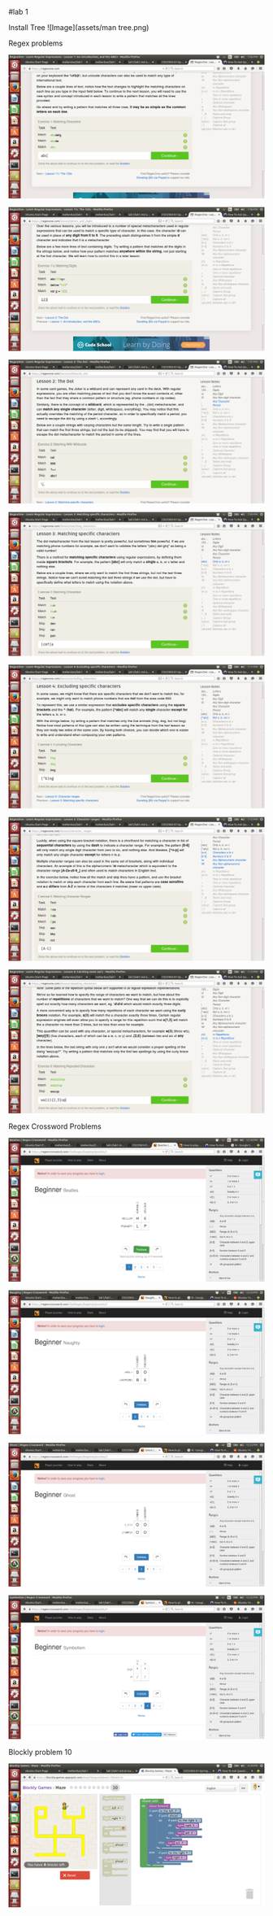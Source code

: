 #lab 1

Install Tree
![Image](assets/man tree.png)

Regex problems

![Image](assets/regex1.png)

![Image](assets/regex2.png)

![Image](assets/regex3.png)

![Image](assets/regex4.png)

![Image](assets/regex5.png)

![Image](assets/regex6.png)

![Image](assets/regex7.png)

Regex Crossword Problems

![Image](assets/regexcrossword1.png)

![Image](assets/regexcrossword2.png)

![Image](assets/regexcrossword3.png)

![Image](assets/regexcrossword4.png)

Blockly problem 10

![Image](assets/blockly10.png)
